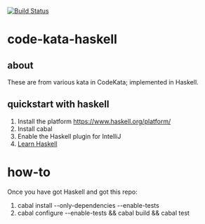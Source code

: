 [![Build Status](https://travis-ci.com/alphafoobar/code-kata-haskell.svg?branch=master)](https://travis-ci.com/alphafoobar/code-kata-haskell)

# code-kata-haskell

## about
These are from various kata in CodeKata; implemented in Haskell. 

## quickstart with haskell
1. Install the platform https://www.haskell.org/platform/
2. Install cabal
3. Enable the Haskell plugin for IntelliJ
4. [Learn Haskell](https://stackoverflow.com/a/1016986/7421645)

# how-to

Once you have got Haskell and got this repo:

1. cabal install --only-dependencies --enable-tests
2. cabal configure --enable-tests && cabal build && cabal test
